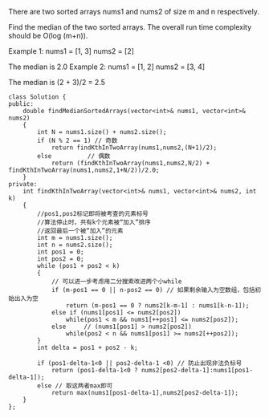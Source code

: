 There are two sorted arrays nums1 and nums2 of size m and n respectively.

Find the median of the two sorted arrays. The overall run time complexity should be O(log (m+n)).

Example 1:
nums1 = [1, 3]
nums2 = [2]

The median is 2.0
Example 2:
nums1 = [1, 2]
nums2 = [3, 4]

The median is (2 + 3)/2 = 2.5

```
class Solution {
public:
    double findMedianSortedArrays(vector<int>& nums1, vector<int>& nums2)
    {
        int N = nums1.size() + nums2.size();
        if (N % 2 == 1) // 奇数
        	return findKthInTwoArray(nums1,nums2,(N+1)/2);
        else          // 偶数
        	return (findKthInTwoArray(nums1,nums2,N/2) + findKthInTwoArray(nums1,nums2,1+N/2))/2.0;
    }
private:
	int findKthInTwoArray(vector<int>& nums1, vector<int>& nums2, int k)
	{
		//pos1,pos2标记即将被考查的元素标号
		//算法停止时，共有k个元素被“加入”排序
		//返回最后一个被“加入”的元素
		int m = nums1.size();
		int n = nums2.size();
		int pos1 = 0;
		int pos2 = 0;
		while (pos1 + pos2 < k)
		{
			// 可以进一步考虑用二分搜索改进两个小while
        	if (m-pos1 == 0 || n-pos2 == 0) // 如果剩余输入为空数组，包括初始出入为空
            	return (m-pos1 == 0 ? nums2[k-m-1] : nums1[k-n-1]);
			else if (nums1[pos1] <= nums2[pos2])
				while(pos1 < m && nums1[++pos1] <= nums2[pos2]);
       		else     // (nums1[pos1] > nums2[pos2])
				while(pos2 < n && nums1[pos1] >= nums2[++pos2]);
		}
		int delta = pos1 + pos2 - k;
        
        if (pos1-delta-1<0 || pos2-delta-1 <0) // 防止出现非法负标号
            return (pos1-delta-1<0 ? nums2[pos2-delta-1]:nums1[pos1-delta-1]);
        else // 取这两者max即可
            return max(nums1[pos1-delta-1],nums2[pos2-delta-1]);
	}
};
```